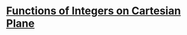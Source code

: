 # [Functions of Integers on Cartesian Plane](https://www.codewars.com/kata/functions-of-integers-on-cartesian-plane/)
